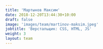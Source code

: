 ```yaml
---
title: 'Мартынов Максим'
date: 2018-12-20T13:44:30+10:00
draft: false
image: 'images/team/martinov-maksim.jpeg'
jobtitle: 'Верстальщик: CSS, HTML, JS'
weight: 3
layout: team
---
```


